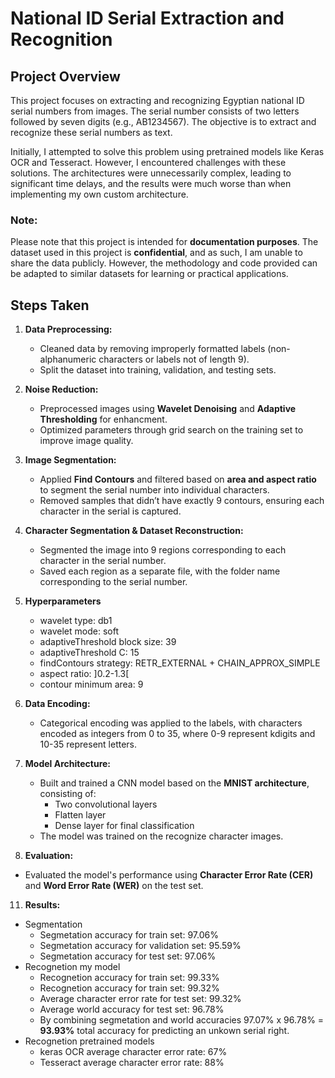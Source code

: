 # National ID Serial Extraction and Recognition

## Project Overview

This project focuses on extracting and recognizing Egyptian national ID serial numbers from images. The serial number consists of two letters followed by seven digits (e.g., AB1234567). The objective is to extract and recognize these serial numbers as text.

Initially, I attempted to solve this problem using pretrained models like Keras OCR and Tesseract. However, I encountered challenges with these solutions. The architectures were unnecessarily complex, leading to significant time delays, and the results were much worse than when implementing my own custom architecture.

### **Note:**
Please note that this project is intended for **documentation purposes**. The dataset used in this project is **confidential**, and as such, I am unable to share the data publicly. However, the methodology and code provided can be adapted to similar datasets for learning or practical applications.

## Steps Taken

1. **Data Preprocessing:**
   - Cleaned data by removing improperly formatted labels (non-alphanumeric characters or labels not of length 9).
   - Split the dataset into training, validation, and testing sets.

2. **Noise Reduction:**
   - Preprocessed images using **Wavelet Denoising** and **Adaptive Thresholding** for enhancment. 
   - Optimized parameters through grid search on the training set to improve image quality.

3. **Image Segmentation:**
   - Applied **Find Contours** and filtered based on **area and aspect ratio** to segment the serial number into individual characters.
   - Removed samples that didn’t have exactly 9 contours, ensuring each character in the serial is captured.

4. **Character Segmentation & Dataset Reconstruction:**
   - Segmented the image into 9 regions corresponding to each character in the serial number.
   - Saved each region as a separate file, with the folder name corresponding to the serial number.
  
6. **Hyperparameters**
   - wavelet type: db1
   - wavelet mode: soft
   - adaptiveThreshold block size: 39
   - adaptiveThreshold C: 15
   - findContours strategy: RETR_EXTERNAL +  CHAIN_APPROX_SIMPLE
   - aspect ratio: ]0.2-1.3[
   - contour minimum area: 9
     
8. **Data Encoding:**
   - Categorical encoding was applied to the labels, with characters encoded as integers from 0 to 35, where 0-9 represent kdigits and 10-35 represent letters.

9. **Model Architecture:**
   - Built and trained a CNN model based on the **MNIST architecture**, consisting of:
     - Two convolutional layers
     - Flatten layer
     - Dense layer for final classification
   - The model was trained on the recognize character images.

10. **Evaluation:**
   - Evaluated the model's performance using **Character Error Rate (CER)** and **Word Error Rate (WER)** on the test set.

11. **Results:**
   - Segmentation
      - Segmetation accuracy for train set: 97.06%
      - Segmetation accuracy for validation set: 95.59%
      - Segmetation accuracy for test set: 97.06%
   - Recognetion my model
      - Recognetion accuracy for train set: 99.33%
      - Recognetion accuracy for train set: 99.32%
      - Average character error rate for test set: 99.32%
      - Average world accuracy for test set: 96.78%
      - By combining segmetation and world accuracies 97.07% x 96.78% = **93.93%** total accuracy for predicting an unkown serial right.
   - Recognetion pretrained models
      - keras OCR average character error rate: 67%
      - Tesseract average character error rate: 88%
    
     

 
